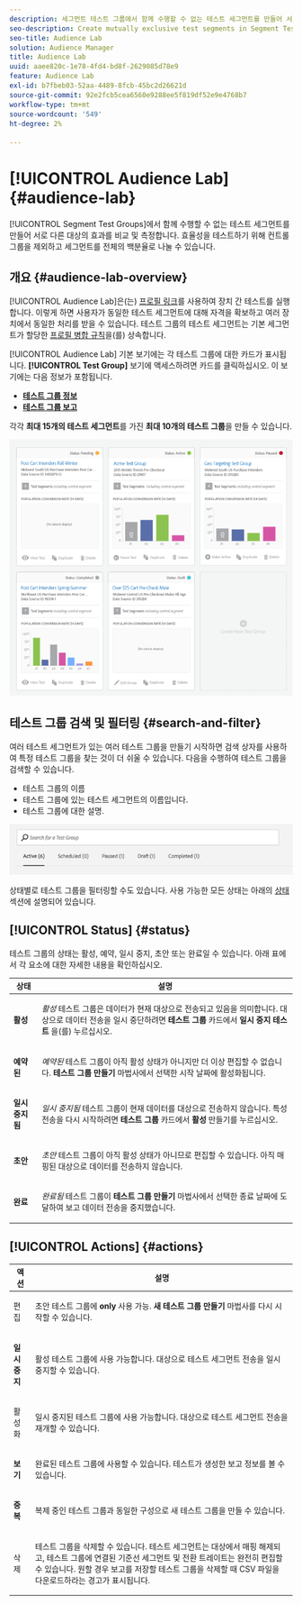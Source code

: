 ```yaml
---
description: 세그먼트 테스트 그룹에서 함께 수행할 수 없는 테스트 세그먼트를 만들어 서로 다른 대상의 효과를 비교 및 측정합니다. 효율성을 테스트하기 위해 컨트롤 그룹을 제외하고 세그먼트를 전체의 백분율로 나눌 수 있습니다.
seo-description: Create mutually exclusive test segments in Segment Test Groups to compare and measure effectiveness of different destinations. You can set aside a control group and divide your segment into percentages of a whole, in order to test efficacy.
seo-title: Audience Lab
solution: Audience Manager
title: Audience Lab
uuid: aaee820c-1e78-4fd4-bd8f-2629085d78e9
feature: Audience Lab
exl-id: b7fbeb03-52aa-4489-8fcb-45bc2d26621d
source-git-commit: 92e2fcb5cea6560e9288ee5f819df52e9e4768b7
workflow-type: tm+mt
source-wordcount: '549'
ht-degree: 2%

---
```


# [!UICONTROL Audience Lab] {#audience-lab}

[!UICONTROL Segment Test Groups]에서 함께 수행할 수 없는 테스트 세그먼트를 만들어 서로 다른 대상의 효과를 비교 및 측정합니다. 효율성을 테스트하기 위해 컨트롤 그룹을 제외하고 세그먼트를 전체의 백분율로 나눌 수 있습니다.

## 개요 {#audience-lab-overview}

[!UICONTROL Audience Lab]은(는) [프로필 링크](../../features/profile-merge-rules/merge-rules-overview.md)를 사용하여 장치 간 테스트를 실행합니다. 이렇게 하면 사용자가 동일한 테스트 세그먼트에 대해 자격을 확보하고 여러 장치에서 동일한 처리를 받을 수 있습니다. 테스트 그룹의 테스트 세그먼트는 기본 세그먼트가 할당한 [프로필 병합 규칙](../../features/profile-merge-rules/merge-rules-dashboard.md)을(를) 상속합니다.

[!UICONTROL Audience Lab] 기본 보기에는 각 테스트 그룹에 대한 카드가 표시됩니다. **[!UICONTROL Test Group]** 보기에 액세스하려면 카드를 클릭하십시오. 이 보기에는 다음 정보가 포함됩니다.

* **[테스트 그룹 정보](../../features/audience-lab/audience-lab-information-view.md)**
* **[테스트 그룹 보고](../../features/audience-lab/audience-lab-reporting-view.md)**

각각 **최대 15개의 테스트 세그먼트**&#x200B;를 가진 **최대 10개의 테스트 그룹**&#x200B;을 만들 수 있습니다.

![](assets/test-groups-view.PNG)

## 테스트 그룹 검색 및 필터링 {#search-and-filter}

여러 테스트 세그먼트가 있는 여러 테스트 그룹을 만들기 시작하면 검색 상자를 사용하여 특정 테스트 그룹을 찾는 것이 더 쉬울 수 있습니다. 다음을 수행하여 테스트 그룹을 검색할 수 있습니다.

* 테스트 그룹의 이름
* 테스트 그룹에 있는 테스트 세그먼트의 이름입니다.
* 테스트 그룹에 대한 설명.

![](assets/search_and_filter_audience_lab.png)

상태별로 테스트 그룹을 필터링할 수도 있습니다. 사용 가능한 모든 상태는 아래의 [상태](../../features/audience-lab/audience-lab.md#status) 섹션에 설명되어 있습니다.

## [!UICONTROL Status] {#status}

테스트 그룹의 상태는 활성, 예약, 일시 중지, 초안 또는 완료일 수 있습니다. 아래 표에서 각 요소에 대한 자세한 내용을 확인하십시오.

<table id="table_7A0388BA02E045AC971C06A22DAC2C63"> 
 <thead> 
  <tr> 
   <th colname="col1" class="entry"> 상태 </th> 
   <th colname="col2" class="entry"> 설명 </th> 
  </tr> 
 </thead>
 <tbody> 
  <tr> 
   <td colname="col1"> <p> <b><span class="uicontrol"> 활성 </span></b> </p> </td> 
   <td colname="col2"> <p><i>활성</i> 테스트 그룹은 데이터가 현재 대상으로 전송되고 있음을 의미합니다. 대상으로 데이터 전송을 일시 중단하려면 <b><span class="uicontrol"> 테스트 그룹 </span></b> 카드에서 <b><span class="uicontrol"> 일시 중지 테스트 </span></b>을(를) 누르십시오. </p> </td> 
  </tr> 
  <tr> 
   <td colname="col1"> <p> <b><span class="uicontrol"> 예약된 </span></b> </p> </td> 
   <td colname="col2"> <p><i>예약된</i> 테스트 그룹이 아직 활성 상태가 아니지만 더 이상 편집할 수 없습니다. <b>테스트 그룹 만들기</b> 마법사에서 선택한 시작 날짜에 활성화됩니다. </p> </td> 
  </tr> 
  <tr> 
   <td colname="col1"> <p> <b><span class="uicontrol"> 일시 중지됨 </span></b> </p> </td> 
   <td colname="col2"> <p><i>일시 중지됨</i> 테스트 그룹이 현재 데이터를 대상으로 전송하지 않습니다. 특성 전송을 다시 시작하려면 <b><span class="uicontrol"> 테스트 그룹 </span></b> 카드에서 <b><span class="uicontrol"> 활성 </span></b> 만들기를 누르십시오. </p> </td> 
  </tr> 
  <tr> 
   <td colname="col1"> <p> <b><span class="uicontrol"> 초안 </span></b> </p> </td> 
   <td colname="col2"> <p><i>초안</i> 테스트 그룹이 아직 활성 상태가 아니므로 편집할 수 있습니다. 아직 매핑된 대상으로 데이터를 전송하지 않습니다. </p> </td> 
  </tr> 
  <tr> 
   <td colname="col1"> <p> <b><span class="uicontrol"> 완료 </span></b> </p> </td> 
   <td colname="col2"> <p><i>완료됨</i> 테스트 그룹이 <b><span class="uicontrol"> 테스트 그룹 만들기 </span></b> 마법사에서 선택한 종료 날짜에 도달하여 보고 데이터 전송을 중지했습니다. </p> </td>
  </tr>
 </tbody>
</table>

## [!UICONTROL Actions] {#actions}

<table id="table_481A411E2D2F4FE891595D00E775CF60"> 
 <thead> 
  <tr> 
   <th colname="col1" class="entry"> 액션 </th> 
   <th colname="col2" class="entry"> 설명 </th>
  </tr>
 </thead>
 <tbody> 
  <tr> 
   <td colname="col1"> <p> <b><span class="uicontrol"> </span></b> 편집 </p> </td>
   <td colname="col2"> <p>초안 테스트 그룹에 <b>only</b> 사용 가능. <b><span class="uicontrol"> 새 테스트 그룹 만들기 </span></b> 마법사를 다시 시작할 수 있습니다. </p> </td>
  </tr>
  <tr> 
   <td colname="col1"> <p> <b><span class="uicontrol"> 일시 중지 </span></b> </p> </td>
   <td colname="col2"> <p>활성 테스트 그룹에 사용 가능합니다. 대상으로 테스트 세그먼트 전송을 일시 중지할 수 있습니다. </p> </td>
  </tr>
  <tr> 
   <td colname="col1"> <p> <b><span class="uicontrol"> </span></b> 활성화 </p> </td>
   <td colname="col2"> <p>일시 중지된 테스트 그룹에 사용 가능합니다. 대상으로 테스트 세그먼트 전송을 재개할 수 있습니다. </p> </td>
  </tr>
  <tr> 
   <td colname="col1"> <p> <b><span class="uicontrol"> 보기 </span></b> </p> </td>
   <td colname="col2"> <p>완료된 테스트 그룹에 사용할 수 있습니다. 테스트가 생성한 보고 정보를 볼 수 있습니다. </p> </td>
  </tr>
  <tr> 
   <td colname="col1"> <p> <b><span class="uicontrol"> 중복 </span></b> </p> </td>
   <td colname="col2"> <p>복제 중인 테스트 그룹과 동일한 구성으로 새 테스트 그룹을 만들 수 있습니다. </p> </td>
  </tr>
  <tr> 
   <td colname="col1"> <p> <b><span class="uicontrol"> </span></b> 삭제 </p> </td>
   <td colname="col2"> <p>테스트 그룹을 삭제할 수 있습니다. 테스트 세그먼트는 대상에서 매핑 해제되고, 테스트 그룹에 연결된 기준선 세그먼트 및 전환 트레이트는 완전히 편집할 수 있습니다. 원할 경우 보고를 저장할 테스트 그룹을 삭제할 때 CSV 파일을 다운로드하라는 경고가 표시됩니다. </p> </td>
  </tr>
 </tbody>
</table>
